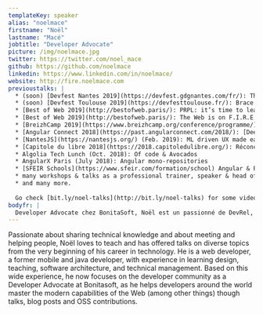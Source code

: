 ```yaml
---
templateKey: speaker
alias: "noelmace"
firstname: "Noël"
lastname: "Macé"
jobtitle: "Developer Advocate"
picture: /img/noelmace.jpg
twitter: https://twitter.com/noel_mace
github: https://github.com/noelmace
linkedin: https://www.linkedin.com/in/noelmace/
website: http://fire.noelmace.com
previoustalks: |
  * (soon) [Devfest Nantes 2019](https://devfest.gdgnantes.com/fr/): The Web is on F.I.R.E
  * (soon) [Devfest Toulouse 2019](https://devfesttoulouse.fr/): Brace yourself, 🍦Vanilla is coming … back 🕶!
  * [Best of Web 2019](http://bestofweb.paris/): PRPL: it’s time to learn up with the Fantastic Four!
  * [Best of Web 2019](http://bestofweb.paris/): The Web is on F.I.R.E (workshop)
  * [BreizhCamp 2019](https://www.breizhcamp.org/conference/programme/): The Web is still on F.I.R.E
  * [Angular Connect 2018](https://past.angularconnect.com/2018/): [Deep dive into Angular CLI 7](https://past.angularconnect.com/2018/talks.html#noel-mace) (workshop)
  * [NantesJS](https://nantesjs.org/) (Feb. 2019): ML driven UX made easy with Guess.js
  * [Capitole du libre 2018](https://2018.capitoledulibre.org/): Réconcilier l’ESN avec la communauté et le logiciel libre
  * Algolia Tech Lunch (Oct. 2018): Of code & Avocados
  * AngularX Paris (July 2018): Angular mono-repositories
  * [SFEIR Schools](https://www.sfeir.com/formation/school) Angular & PWA/Modern Web
  * many workshops & talks as a professional trainer, speaker & head of teaching between 2009 & 2015
  * and many more.
  
  Go check [bit.ly/noel-talks](http://bit.ly/noel-talks) for some video recordings.
bodyfr: |
  Developer Advocate chez BonitaSoft, Noël est un passionné de DevRel, d'enseignement, et de transmission de compétences en général. Tour à tour ingénieur pédagogique, formateur, architecte et développeur web depuis plus de 10 ans, il consacre aujourd'hui l’essentiel de son temps à accompagner la communauté vers une meilleure maîtrise et adoption des capacités modernes du Web.
---
```

Passionate about sharing technical knowledge and about meeting and helping people, Noël loves to teach and has offered talks on diverse topics from the very beginning of his career in technology. He is a web developer, a former mobile and java developer, with experience in learning design, teaching, software architecture, and technical management. Based on this wide experience, he now focuses on the developer community as a Developer Advocate at Bonitasoft, as he helps developers around the world master the modern capabilities of the Web (among other things) though talks, blog posts and OSS contributions.
